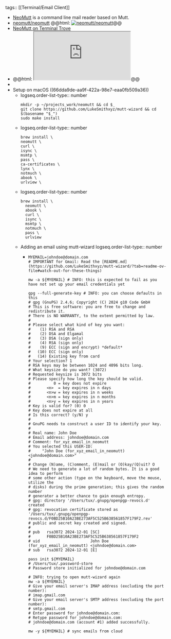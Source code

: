 tags:: [[Terminal/Email Client]]

- [NeoMutt](https://neomutt.org/) is a command line mail reader based on Mutt.
- [neomutt/neomutt](https://github.com/neomutt/neomutt)
  @@html: <a href="https://github.com/neomutt/neomutt/"><img src="https://github-readme-stats-astronomer.vercel.app/api/pin/?username=neomutt&repo=neomutt&theme=tokyonight" alt="neomutt/neomutt"/></a>@@
- [NeoMutt on Terminal Trove](https://terminaltrove.com/neomutt/)
- @@html: <iframe src="https://terminaltrove.com/neomutt/" class="browser-tab"></iframe>@@
-
- Setup on macOS ((66dda9de-aa9f-422a-98e7-eaa0fb509a36))
	- logseq.order-list-type:: number
	  ```shell
	  mkdir -p ~/projects_work/neomutt && cd $_
	  git clone https://github.com/LukeSmithxyz/mutt-wizard && cd $(basename "$_")
	  sudo make install
	  ```
	- logseq.order-list-type:: number
	  ```shell
	  brew install \
	  neomutt \
	  curl \
	  isync \
	  msmtp \
	  pass \
	  ca-certificates \
	  lynx \
	  notmuch \
	  abook \
	  urlview \
	  
	  ```
	- logseq.order-list-type:: number
	  ```shell
	  brew install \
	  	neomutt \
	  	abook \
	  	curl \
	  	isync \
	  	msmtp \
	  	notmuch \
	  	pass \
	  	urlview
	  ```
	- Adding an email using mutt-wizard
	  logseq.order-list-type:: number
		- ```shell
		  MYEMAIL=johndoe@domain.com
		  # IMPORTANT for Gmail: Read the [README.md](https://github.com/LukeSmithxyz/mutt-wizard/?tab=readme-ov-file#watch-out-for-these-things)
		  
		  mw -a ${MYEMAIL} # INFO: this is expected to fail as you have not set up your email credentials yet
		  
		  gpg --full-generate-key # INFO: you can choose defaults in this
		  # gpg (GnuPG) 2.4.6; Copyright (C) 2024 g10 Code GmbH
		  # This is free software: you are free to change and redistribute it.
		  # There is NO WARRANTY, to the extent permitted by law.
		  # 
		  # Please select what kind of key you want:
		  #    (1) RSA and RSA
		  #    (2) DSA and Elgamal
		  #    (3) DSA (sign only)
		  #    (4) RSA (sign only)
		  #    (9) ECC (sign and encrypt) *default*
		  #   (10) ECC (sign only)
		  #   (14) Existing key from card
		  # Your selection? 1
		  # RSA keys may be between 1024 and 4096 bits long.
		  # What keysize do you want? (3072)
		  # Requested keysize is 3072 bits
		  # Please specify how long the key should be valid.
		  #          0 = key does not expire
		  #       <n>  = key expires in n days
		  #       <n>w = key expires in n weeks
		  #       <n>m = key expires in n months
		  #       <n>y = key expires in n years
		  # Key is valid for? (0) 0
		  # Key does not expire at all
		  # Is this correct? (y/N) y
		  # 
		  # GnuPG needs to construct a user ID to identify your key.
		  # 
		  # Real name: John Doe
		  # Email address: johndoe@domain.com
		  # Comment: for_xyz_email_in_neomutt
		  # You selected this USER-ID:
		  #     "John Doe (for_xyz_email_in_neomutt) <johndoe@domain.com>"
		  # 
		  # Change (N)ame, (C)omment, (E)mail or (O)kay/(Q)uit? O
		  # We need to generate a lot of random bytes. It is a good idea to perform
		  # some other action (type on the keyboard, move the mouse, utilize the
		  # disks) during the prime generation; this gives the random number
		  # generator a better chance to gain enough entropy.
		  # gpg: directory '/Users/tux/.gnupg/openpgp-revocs.d' created
		  # gpg: revocation certificate stored as '/Users/tux/.gnupg/openpgp-revocs.d/F0BD25B10A23BE273AF5C525B638561857F179F2.rev'
		  # public and secret key created and signed.
		  # 
		  # pub   rsa3072 2024-12-01 [SC]
		  #       F0BD25B10A23BE273AF5C525B638561857F179F2
		  # uid                      John Doe (for_xyz_email_in_neomutt) <johndoe@domain.com>
		  # sub   rsa3072 2024-12-01 [E]
		  
		  pass init ${MYEMAIL}
		  # /Users/tux/.password-store
		  # Password store initialized for johndoe@domain.com
		  
		  # INFO: trying to open mutt-wizard again
		  mw -a ${MYEMAIL}
		  # Give your email server's IMAP address (excluding the port number):
		  # imap.gmail.com
		  # Give your email server's SMTP address (excluding the port number):
		  # smtp.gmail.com
		  # Enter password for johndoe@domain.com:
		  # Retype password for johndoe@domain.com:
		  # johndoe@domain.com (account #1) added successfully.
		  
		  mw -y ${MYEMAIL} # sync emails from cloud
		  ```